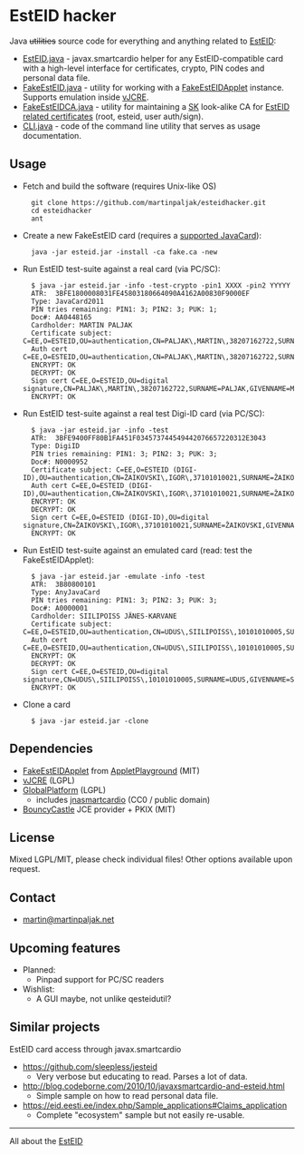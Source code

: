 # EstEID hacker

Java ~~utilities~~ source code for everything and anything related to [EstEID](http://esteid.org):

* [EstEID.java](src/esteidhacker/EstEID.java) - javax.smartcardio helper for any EstEID-compatible card with a high-level interface for certificates, crypto, PIN codes and personal data file.
* [FakeEstEID.java](src/esteidhacker/FakeEstEID.java) - utility for working with a [FakeEstEIDApplet](https://github.com/martinpaljak/AppletPlayground/wiki/FakeEstEID) instance. Supports emulation inside [vJCRE](https://github.com/martinpaljak/vJCRE#import-projavacardvre).
* [FakeEstEIDCA.java](src/esteidhacker/FakeEstEIDCA.java) - utility for maintaining a [SK](http://www.sk.ee) look-alike CA for [EstEID related certificates](https://www.sk.ee/repositoorium/sk-sertifikaadid/) (root, esteid, user auth/sign).
* [CLI.java](src/esteidhacker/CLI.java) - code of the command line utility that serves as usage documentation.

## Usage
* Fetch and build the software (requires Unix-like OS)

        git clone https://github.com/martinpaljak/esteidhacker.git
        cd esteidhacker
        ant

* Create a new FakeEstEID card (requires a [supported JavaCard](https://github.com/martinpaljak/GlobalPlatform/wiki/TestedCards)):
        
        java -jar esteid.jar -install -ca fake.ca -new

* Run EstEID test-suite against a real card (via PC/SC):

        $ java -jar esteid.jar -info -test-crypto -pin1 XXXX -pin2 YYYYY 
        ATR:  3BFE1800008031FE45803180664090A4162A00830F9000EF
        Type: JavaCard2011
        PIN tries remaining: PIN1: 3; PIN2: 3; PUK: 1;
        Doc#: AA0448165
        Cardholder: MARTIN PALJAK
        Certificate subject: C=EE,O=ESTEID,OU=authentication,CN=PALJAK\,MARTIN\,38207162722,SURNAME=PALJAK,GIVENNAME=MARTIN,SERIALNUMBER=38207162722
        Auth cert C=EE,O=ESTEID,OU=authentication,CN=PALJAK\,MARTIN\,38207162722,SURNAME=PALJAK,GIVENNAME=MARTIN,SERIALNUMBER=38207162722
        ENCRYPT: OK
        DECRYPT: OK
        Sign cert C=EE,O=ESTEID,OU=digital signature,CN=PALJAK\,MARTIN\,38207162722,SURNAME=PALJAK,GIVENNAME=MARTIN,SERIALNUMBER=38207162722
        ENCRYPT: OK


* Run EstEID test-suite against a real test Digi-ID card (via PC/SC):

        $ java -jar esteid.jar -info -test
        ATR:  3BFE9400FF80B1FA451F034573744549442076657220312E3043
        Type: DigiID
        PIN tries remaining: PIN1: 3; PIN2: 3; PUK: 3;
        Doc#: N0000952
        Certificate subject: C=EE,O=ESTEID (DIGI-ID),OU=authentication,CN=ŽAIKOVSKI\,IGOR\,37101010021,SURNAME=ŽAIKOVSKI,GIVENNAME=IGOR,SERIALNUMBER=37101010021
        Auth cert C=EE,O=ESTEID (DIGI-ID),OU=authentication,CN=ŽAIKOVSKI\,IGOR\,37101010021,SURNAME=ŽAIKOVSKI,GIVENNAME=IGOR,SERIALNUMBER=37101010021
        ENCRYPT: OK
        DECRYPT: OK
        Sign cert C=EE,O=ESTEID (DIGI-ID),OU=digital signature,CN=ŽAIKOVSKI\,IGOR\,37101010021,SURNAME=ŽAIKOVSKI,GIVENNAME=IGOR,SERIALNUMBER=37101010021
        ENCRYPT: OK

* Run EstEID test-suite against an emulated card (read: test the FakeEstEIDApplet):
        
        $ java -jar esteid.jar -emulate -info -test
        ATR:  3B80800101
        Type: AnyJavaCard
        PIN tries remaining: PIN1: 3; PIN2: 3; PUK: 3;
        Doc#: A0000001
        Cardholder: SIILIPOISS JÄNES-KARVANE
        Certificate subject: C=EE,O=ESTEID,OU=authentication,CN=UDUS\,SIILIPOISS\,10101010005,SURNAME=UDUS,GIVENNAME=SIILIPOISS,SERIALNUMBER=10101010005
        Auth cert C=EE,O=ESTEID,OU=authentication,CN=UDUS\,SIILIPOISS\,10101010005,SURNAME=UDUS,GIVENNAME=SIILIPOISS,SERIALNUMBER=10101010005
        ENCRYPT: OK
        DECRYPT: OK
        Sign cert C=EE,O=ESTEID,OU=digital signature,CN=UDUS\,SIILIPOISS\,10101010005,SURNAME=UDUS,GIVENNAME=SIILIPOISS,SERIALNUMBER=10101010005
        ENCRYPT: OK


* Clone a card

        $ java -jar esteid.jar -clone


## Dependencies
* [FakeEstEIDApplet](https://github.com/martinpaljak/AppletPlayground/wiki/FakeEstEID) from [AppletPlayground](https://github.com/martinpaljak/AppletPlayground#applet-playground) (MIT)
* [vJCRE](https://github.com/martinpaljak/vJCRE#import-projavacardvre) (LGPL)
* [GlobalPlatform](https://github.com/martinpaljak/GlobalPlatform#globalplatform-from-openkms) (LGPL)
  * includes [jnasmartcardio](https://github.com/martinpaljak/jnasmartcardio) (CC0 / public domain)
* [BouncyCastle](bouncycastle.org/java.html) JCE provider + PKIX (MIT)

## License
Mixed LGPL/MIT, please check individual files! Other options available upon request.

## Contact
* martin@martinpaljak.net

## Upcoming features
* Planned:
  * Pinpad support for PC/SC readers
* Wishlist:
  * A GUI maybe, not unlike qesteidutil?

## Similar projects
EstEID card access through javax.smartcardio

* https://github.com/sleepless/jesteid
  * Very verbose but educating to read. Parses a lot of data.
* http://blog.codeborne.com/2010/10/javaxsmartcardio-and-esteid.html
  * Simple sample on how to read personal data file.
* https://eid.eesti.ee/index.php/Sample_applications#Claims_application
  * Complete "ecosystem" sample but not easily re-usable.

----
All about the [EstEID](http://esteid.org)
